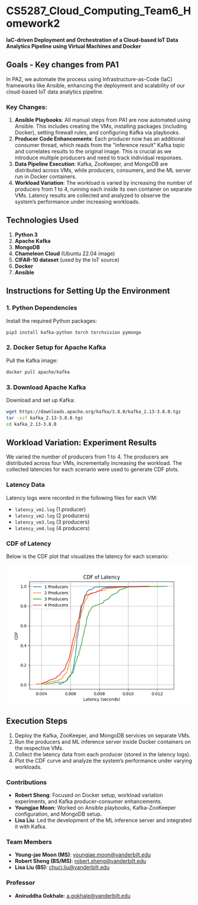 # CS5287_Cloud_Computing_Team6_Homework2

**IaC-driven Deployment and Orchestration of a Cloud-based IoT Data Analytics Pipeline using Virtual Machines and Docker**

## Goals - Key changes from PA1

In PA2, we automate the process using Infrastructure-as-Code (IaC) frameworks like Ansible, enhancing the deployment and scalability of our cloud-based IoT data analytics pipeline.

### Key Changes:
1. **Ansible Playbooks**: All manual steps from PA1 are now automated using Ansible. This includes creating the VMs, installing packages (including Docker), setting firewall rules, and configuring Kafka via playbooks.
2. **Producer Code Enhancements**: Each producer now has an additional consumer thread, which reads from the "inference result" Kafka topic and correlates results to the original image. This is crucial as we introduce multiple producers and need to track individual responses.
3. **Data Pipeline Execution**: Kafka, ZooKeeper, and MongoDB are distributed across VMs, while producers, consumers, and the ML server run in Docker containers.
4. **Workload Variation**: The workload is varied by increasing the number of producers from 1 to 4, running each inside its own container on separate VMs. Latency results are collected and analyzed to observe the system’s performance under increasing workloads.

## Technologies Used
1. **Python 3**
2. **Apache Kafka**
3. **MongoDB**
4. **Chameleon Cloud** (Ubuntu 22.04 image)
5. **CIFAR-10 dataset** (used by the IoT source)
6. **Docker**
7. **Ansible**

## Instructions for Setting Up the Environment

### 1. Python Dependencies
Install the required Python packages:
```bash
pip3 install kafka-python torch torchvision pymongo
```

### 2. Docker Setup for Apache Kafka
Pull the Kafka image:
```bash
docker pull apache/kafka
```

### 3. Download Apache Kafka
Download and set up Kafka:
```bash
wget https://downloads.apache.org/kafka/3.8.0/kafka_2.13-3.8.0.tgz
tar -xzf kafka_2.13-3.8.0.tgz
cd kafka_2.13-3.8.0
```

## Workload Variation: Experiment Results

We varied the number of producers from 1 to 4. The producers are distributed across four VMs, incrementally increasing the workload. The collected latencies for each scenario were used to generate CDF plots.

### Latency Data
Latency logs were recorded in the following files for each VM:
- `latency_vm1.log` (1 producer)
- `latency_vm2.log` (2 producers)
- `latency_vm3.log` (3 producers)
- `latency_vm4.log` (4 producers)

### CDF of Latency
Below is the CDF plot that visualizes the latency for each scenario:

![Latency CDF](logs/latency_cdf.png)

## Execution Steps

1. Deploy the Kafka, ZooKeeper, and MongoDB services on separate VMs.
2. Run the producers and ML inference server inside Docker containers on the respective VMs.
3. Collect the latency data from each producer (stored in the latency logs).
4. Plot the CDF curve and analyze the system’s performance under varying workloads.

### Contributions
- **Robert Sheng**: Focused on Docker setup, workload variation experiments, and Kafka producer-consumer enhancements.
- **Youngjae Moon**: Worked on Ansible playbooks, Kafka-ZooKeeper configuration, and MongoDB setup.
- **Lisa Liu**: Led the development of the ML inference server and integrated it with Kafka.

### Team Members
- **Young-jae Moon (MS)**: youngjae.moon@vanderbilt.edu
- **Robert Sheng (BS/MS)**: robert.sheng@vanderbilt.edu
- **Lisa Liu (BS)**: chuci.liu@vanderbilt.edu

### Professor
- **Aniruddha Gokhale**: a.gokhale@vanderbilt.edu
